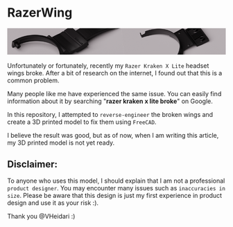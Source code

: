 # RazerWing
![title](./Images/GitHub-Title.png)

Unfortunately or fortunately, recently my `Razer Kraken X Lite` headset wings broke. After a bit of research on the internet, I found out that this is a common problem. 

Many people like me have experienced the same issue. You can easily find information about it by searching "**razer kraken x lite broke**" on Google.

In this repository, I attempted to `reverse-engineer` the broken wings and create a 3D printed model to fix them using `FreeCAD`. 

I believe the result was good, but as of now, when I am writing this article, my 3D printed model is not yet ready.


## Disclaimer:
To anyone who uses this model, I should explain that I am not a professional `product designer`. You may encounter many issues such as `inaccuracies in size`. Please be aware that this design is just my first experience in product design and use it as your  risk :). 

Thank you @VHeidari :)

